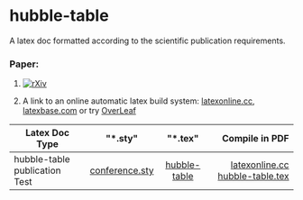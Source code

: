 # hubble-table

A latex doc formatted according to the scientific publication requirements.

### Paper:

1. [![rXiv](https://img.shields.io/badge/rXiv-1904.0218-orange.svg?style=flat)](https://rxiv.org/abs/1904.0218)

2. A link to an online automatic latex build system: [latexonline.cc](https://latexonline.cc/compile?git=https%3A%2F%2Fgithub.com%2FLaGuer%2Fhubble-table&target=main.tex&command=pdflatex), [latexbase.com](https://latexbase.com) or try [OverLeaf](https://www.overleaf.com/)

| Latex Doc Type                |      "*.sty"                 |        "*.tex"              |      Compile in PDF                                                                                                                                    |
| ----------------------------- |:----------------------------:|:---------------------------:|-------------------------------------------------------------------------------------------------------------------------------------------------------:|
|hubble-table publication Test  |[conference.sty](conference.sty)| [hubble-table](hubble-table.tex )       |[latexonline.cc hubble-table.tex](https://latexonline.cc/compile?git=https%3A%2F%2Fgithub.com%2FLaGuer%2Fhubble-table&target=hubble-table.tex&command=pdflatex)      |
